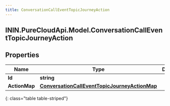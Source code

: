 ```yaml
---
title: ConversationCallEventTopicJourneyAction
---
```

## ININ.PureCloudApi.Model.ConversationCallEventTopicJourneyAction

## Properties

|Name | Type | Description | Notes|
|------------ | ------------- | ------------- | -------------|
| **Id** | **string** |  | [optional] |
| **ActionMap** | [**ConversationCallEventTopicJourneyActionMap**](ConversationCallEventTopicJourneyActionMap.html) |  | [optional] |
{: class="table table-striped"}


